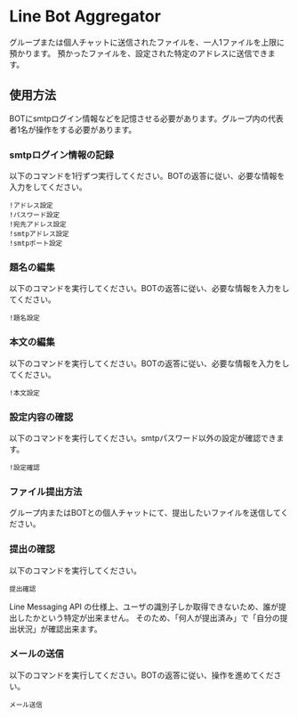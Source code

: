 # Line Bot Aggregator
グループまたは個人チャットに送信されたファイルを、一人1ファイルを上限に預かります。
預かったファイルを、設定された特定のアドレスに送信できます。

## 使用方法
BOTにsmtpログイン情報などを記憶させる必要があります。グループ内の代表者1名が操作をする必要があります。

### smtpログイン情報の記録
以下のコマンドを1行ずつ実行してください。BOTの返答に従い、必要な情報を入力をしてください。
```
!アドレス設定
!パスワード設定
!宛先アドレス設定
!smtpアドレス設定
!smtpポート設定
```

### 題名の編集
以下のコマンドを実行してください。BOTの返答に従い、必要な情報を入力をしてください。
```
!題名設定
```

### 本文の編集
以下のコマンドを実行してください。BOTの返答に従い、必要な情報を入力をしてください。
```
!本文設定
```

### 設定内容の確認
以下のコマンドを実行してください。smtpパスワード以外の設定が確認できます。
```
!設定確認
```

### ファイル提出方法
グループ内またはBOTとの個人チャットにて、提出したいファイルを送信してください。

### 提出の確認
以下のコマンドを実行してください。
```
提出確認
```
Line Messaging API の仕様上、ユーザの識別子しか取得できないため、誰が提出したかという特定が出来ません。
そのため、「何人が提出済み」で「自分の提出状況」が確認出来ます。

### メールの送信
以下のコマンドを実行してください。BOTの返答に従い、操作を進めてください。
```
メール送信
```
